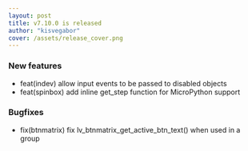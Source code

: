 ```yaml
---
layout: post
title: v7.10.0 is released
author: "kisvegabor"
cover: /assets/release_cover.png
---
```



### New features
- feat(indev) allow input events to be passed to disabled objects
- feat(spinbox) add inline get_step function for MicroPython support

### Bugfixes
- fix(btnmatrix) fix lv_btnmatrix_get_active_btn_text() when used in a group

